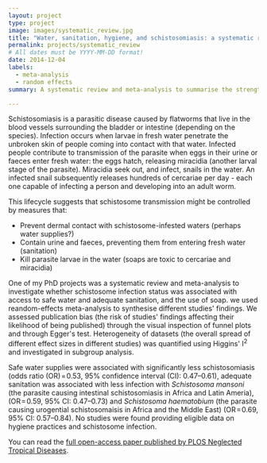 ```yaml
---
layout: project
type: project
image: images/systematic_review.jpg
title: "Water, sanitation, hygiene, and schistosomiasis: a systematic review and meta-analysis"
permalink: projects/systematic_review
# All dates must be YYYY-MM-DD format!
date: 2014-12-04
labels:
  - meta-analysis
  - random effects
summary: A systematic review and meta-analysis to summarise the strengths of the relationships between these risk factors and parasitic infections.

---
```


Schistosomiasis is a parasitic disease caused by flatworms that live in the blood vessels surrounding the bladder or intestine (depending on the species). Infection occurs when larvae in fresh water penetrate the unbroken skin of people coming into contact with that water. Infected people contribute to transmission of the parasite when eggs in their urine or faeces enter fresh water: the eggs hatch, releasing miracidia (another larval stage of the parasite). Miracidia seek out, and infect, snails in the water. An infected snail subsequently releases hundreds of cercariae per day - each one capable of infecting a person and developing into an adult worm.

<!--
Consider adding life cycle image here
<p style="text-align:center;"><img src="/images/schisto_life_cycle.png" alt="graph" style="max-width: 100%;"></p>
-->

This lifecycle suggests that schistosome transmission might be controlled by measures that:

 <ul>
  <li>Prevent dermal contact with schistosome-infested waters (perhaps water supplies?)</li>
  <li>Contain urine and faeces, preventing them from entering fresh water (sanitation)</li>
  <li>Kill parasite larvae in the water (soaps are toxic to cercariae and miracidia)</li>
</ul> 

One of my PhD projects was a systematic review and meta-analysis to investigate whether schistosome infection status was associated with access to safe water and adequate sanitation, and the use of soap. we used reandom-effects meta-analysis to synthesise different studies' findings. We assessed publication bias (the risk of studies' findings affecting their likelihood of being published) through the visual inspection of funnel plots and through Egger's test. Heterogeneity of datasets (the overall spread of different effect sizes in different studies) was quantified using Higgins' I<sup>2</sup> and investigated in subgroup analysis.

Safe water supplies were associated with significantly less schistosomiasis (odds ratio (OR) = 0.53, 95% confidence interval (CI): 0.47–0.61), adequate sanitation was associated with less infection with <i>Schistosoma mansoni</i> (the parasite causing intestinal schistosomiasis in Africa and Latin Ameria), (OR = 0.59, 95% CI: 0.47–0.73) and <i>Schistosoma haematobium</i> (the parasite causing urogential schistosomaisis in Africa and the Middle East) (OR = 0.69, 95% CI: 0.57–0.84). No studies were found providing eligible data on hygiene practices and schistosome infection.

You can read the [full open-access paper published by PLOS Neglected Tropical Diseases](https://journals.plos.org/plosntds/article?id=10.1371/journal.pntd.0003296).
